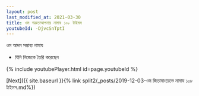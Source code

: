 ```yaml
---
layout: post
last_modified_at: 2021-03-30
title: ওম শত্রুতাআপনায় নামায ১০৮ টাইমস
youtubeId: -DjvcSnTptI
---
```

 
 
 ওম আদম সম্ভাব্য নামায  
 
 -  যিনি নিজেকে তৈরি করেছেন 
 
  
 
  
 
 
 
 
 
 


{% include youtubePlayer.html id=page.youtubeId %}
 
[Next]({{ site.baseurl }}{% link  split2/_posts/2019-12-03-ওম জিতামাংয়েভে নামায ১০৮ টাইমস.md%})
 
